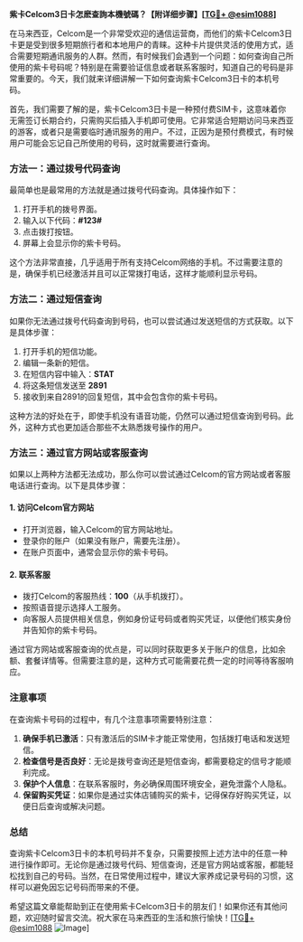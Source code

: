 **紫卡Celcom3日卡怎麽查詢本機號碼？【附详细步骤】[[TG💪+ @esim1088](https://t.me/s/esim1088)]**

在马来西亚，Celcom是一个非常受欢迎的通信运营商，而他们的紫卡Celcom3日卡更是受到很多短期旅行者和本地用户的青睐。这种卡片提供灵活的使用方式，适合需要短期通讯服务的人群。然而，有时候我们会遇到一个问题：如何查询自己所使用的紫卡号码呢？特别是在需要验证信息或者联系客服时，知道自己的号码是非常重要的。今天，我们就来详细讲解一下如何查询紫卡Celcom3日卡的本机号码。

首先，我们需要了解的是，紫卡Celcom3日卡是一种预付费SIM卡，这意味着你无需签订长期合约，只需购买后插入手机即可使用。它非常适合短期访问马来西亚的游客，或者只是需要临时通讯服务的用户。不过，正因为是预付费模式，有时候用户可能会忘记自己所使用的号码，这时就需要进行查询。

### 方法一：通过拨号代码查询

最简单也是最常用的方法就是通过拨号代码查询。具体操作如下：

1. 打开手机的拨号界面。
2. 输入以下代码：**#123#**
3. 点击拨打按钮。
4. 屏幕上会显示你的紫卡号码。

这个方法非常直接，几乎适用于所有支持Celcom网络的手机。不过需要注意的是，确保手机已经激活并且可以正常拨打电话，这样才能顺利显示号码。

### 方法二：通过短信查询

如果你无法通过拨号代码查询到号码，也可以尝试通过发送短信的方式获取。以下是具体步骤：

1. 打开手机的短信功能。
2. 编辑一条新的短信。
3. 在短信内容中输入：**STAT**
4. 将这条短信发送至 **2891**
5. 接收到来自2891的回复短信，其中会包含你的紫卡号码。

这种方法的好处在于，即使手机没有语音功能，仍然可以通过短信查询到号码。此外，这种方式也更加适合那些不太熟悉拨号操作的用户。

### 方法三：通过官方网站或客服查询

如果以上两种方法都无法成功，那么你可以尝试通过Celcom的官方网站或者客服电话进行查询。以下是具体步骤：

#### 1. 访问Celcom官方网站
- 打开浏览器，输入Celcom的官方网站地址。
- 登录你的账户（如果没有账户，需要先注册）。
- 在账户页面中，通常会显示你的紫卡号码。

#### 2. 联系客服
- 拨打Celcom的客服热线：**100**（从手机拨打）。
- 按照语音提示选择人工服务。
- 向客服人员提供相关信息，例如身份证号码或者购买凭证，以便他们核实身份并告知你的紫卡号码。

通过官方网站或客服查询的优点是，可以同时获取更多关于账户的信息，比如余额、套餐详情等。但需要注意的是，这种方式可能需要花费一定的时间等待客服响应。

### 注意事项

在查询紫卡号码的过程中，有几个注意事项需要特别注意：

1. **确保手机已激活**：只有激活后的SIM卡才能正常使用，包括拨打电话和发送短信。
2. **检查信号是否良好**：无论是拨号查询还是短信查询，都需要稳定的信号才能顺利完成。
3. **保护个人信息**：在联系客服时，务必确保周围环境安全，避免泄露个人隐私。
4. **保留购买凭证**：如果你是通过实体店铺购买的紫卡，记得保存好购买凭证，以便日后查询或解决问题。

### 总结

查询紫卡Celcom3日卡的本机号码并不复杂，只需要按照上述方法中的任意一种进行操作即可。无论你是通过拨号代码、短信查询，还是官方网站或客服，都能轻松找到自己的号码。当然，在日常使用过程中，建议大家养成记录号码的习惯，这样可以避免因忘记号码而带来的不便。

希望这篇文章能帮助到正在使用紫卡Celcom3日卡的朋友们！如果你还有其他问题，欢迎随时留言交流。祝大家在马来西亚的生活和旅行愉快！[[TG💪+ @esim1088](https://t.me/s/esim1088) ![Image](https://i.postimg.cc/4NQfJmqS/Snipaste-2025-05-13-00-14-12.png)]